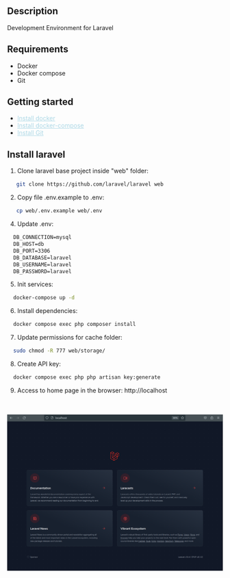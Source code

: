 
<a name="readme-top"></a>
## Description

Development Environment for Laravel


<!-- GETTING STARTED -->
## Requirements

* Docker
* Docker compose
* Git

## Getting started
* <a style="color:lightblue;" href="https://www.digitalocean.com/community/tutorials/how-to-install-and-use-docker-on-ubuntu-20-04" target="_blank">Install docker</a> 
* <a style="color:lightblue;" href="https://docs.docker.com/compose/install/linux/" target="_blank">Install docker-compose</a> 
* <a style="color:lightblue;" href="https://git-scm.com/book/en/v2/Getting-Started-Installing-Git" target="_blank">Install Git</a>
## Install laravel

1. Clone laravel base project inside "web" folder:
  ```sh
     git clone https://github.com/laravel/laravel web
  ```

2. Copy file .env.example to .env:
  ```sh
     cp web/.env.example web/.env
  ```

4. Update .env:
  ```
    DB_CONNECTION=mysql
    DB_HOST=db
    DB_PORT=3306
    DB_DATABASE=laravel
    DB_USERNAME=laravel
    DB_PASSWORD=laravel
  ```

5. Init services:
  ```sh
    docker-compose up -d 
  ```
6. Install dependencies:
  ```sh
    docker compose exec php composer install 
  ```

7. Update permissions for cache folder:
  ```sh
    sudo chmod -R 777 web/storage/
  ```

8. Create API key:
  ```sh
    docker compose exec php php artisan key:generate
  ```
9. Access to home page in the browser: http://localhost
 <br>
 <br>

 <img src="readme-images/laravel.png" alt="Latest Stable Version">





